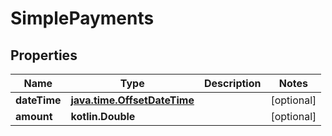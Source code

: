 
# SimplePayments

## Properties
| Name | Type | Description | Notes |
| ------------ | ------------- | ------------- | ------------- |
| **dateTime** | [**java.time.OffsetDateTime**](java.time.OffsetDateTime.md) |  |  [optional] |
| **amount** | **kotlin.Double** |  |  [optional] |



